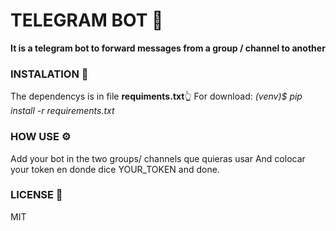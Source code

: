 # TELEGRAM BOT 🤖
**It is a telegram bot to forward messages from a group / channel to another**

### INSTALATION 📃
The dependencys is in file **requiments.txt**👆
For download:
*(venv)$ pip install -r requirements.txt*

### HOW USE ⚙
Add your bot in the two groups/ channels que quieras usar
And colocar your token en donde dice YOUR_TOKEN and done.

### LICENSE 📕
MIT

